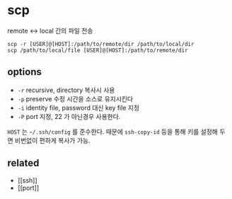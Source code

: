 # scp

remote <-> local 간의 파일 전송

```ssh
scp -r [USER]@[HOST]:/path/to/remote/dir /path/to/local/dir
scp /path/to/local/file [USER]@[HOST]:/path/to/remote/dir
```

## options
- `-r` recursive, directory 복사시 사용
- `-p` preserve 수정 시간을 소스로 유지시킨다
- `-i` identity file, password 대신 key file 지정
- `-P` port 지정, 22 가 아닌경우 사용한다.

`HOST` 는 `~/.ssh/config` 를 준수한다. 때문에 `ssh-copy-id` 등을 통해 키를 설정해 두면 비번없이 편하게 복사가 가능.

## related
- [[ssh]]
- [[port]]
